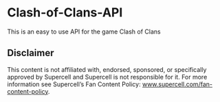 # Clash-of-Clans-API

This is an easy to use API for the game Clash of Clans

## Disclaimer
This content is not affiliated with, endorsed, sponsored, or specifically approved by Supercell and Supercell is not responsible for it.
For more information see Supercell’s Fan Content Policy: www.supercell.com/fan-content-policy.